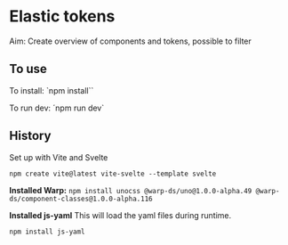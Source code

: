 # Elastic tokens

Aim: Create overview of components and tokens, possible to filter

## To use
To install:
`npm install``

To run dev:
´npm run dev`


## History
Set up with Vite and Svelte

`npm create vite@latest vite-svelte --template svelte`

**Installed Warp:**
`npm install unocss @warp-ds/uno@1.0.0-alpha.49 @warp-ds/component-classes@1.0.0-alpha.116`

**Installed js-yaml**
This will load the yaml files during runtime.

`npm install js-yaml`


